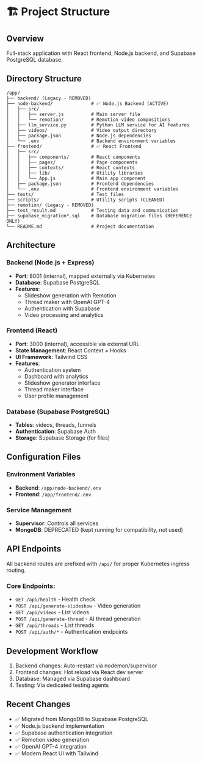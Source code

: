 # 🏗️ Project Structure

## Overview
Full-stack application with React frontend, Node.js backend, and Supabase PostgreSQL database.

## Directory Structure

```
/app/
├── backend/ (Legacy - REMOVED)
├── node-backend/              # ✅ Node.js Backend (ACTIVE)
│   ├── src/
│   │   ├── server.js          # Main server file
│   │   └── remotion/          # Remotion video compositions
│   ├── llm_service.py         # Python LLM service for AI features
│   ├── videos/                # Video output directory
│   ├── package.json           # Node.js dependencies
│   └── .env                   # Backend environment variables
├── frontend/                  # ✅ React Frontend
│   ├── src/
│   │   ├── components/        # React components
│   │   ├── pages/             # Page components
│   │   ├── contexts/          # React contexts
│   │   ├── lib/               # Utility libraries
│   │   └── App.js             # Main app component
│   ├── package.json           # Frontend dependencies
│   └── .env                   # Frontend environment variables
├── tests/                     # Test files
├── scripts/                   # Utility scripts (CLEANED)
├── remotion/ (Legacy - REMOVED)
├── test_result.md             # Testing data and communication
├── supabase_migration*.sql    # Database migration files (REFERENCE ONLY)
└── README.md                  # Project documentation
```

## Architecture

### Backend (Node.js + Express)
- **Port**: 8001 (internal), mapped externally via Kubernetes
- **Database**: Supabase PostgreSQL
- **Features**: 
  - Slideshow generation with Remotion
  - Thread maker with OpenAI GPT-4
  - Authentication with Supabase
  - Video processing and analytics

### Frontend (React)
- **Port**: 3000 (internal), accessible via external URL
- **State Management**: React Context + Hooks
- **UI Framework**: Tailwind CSS
- **Features**:
  - Authentication system
  - Dashboard with analytics
  - Slideshow generator interface
  - Thread maker interface
  - User profile management

### Database (Supabase PostgreSQL)
- **Tables**: videos, threads, funnels
- **Authentication**: Supabase Auth
- **Storage**: Supabase Storage (for files)

## Configuration Files

### Environment Variables
- **Backend**: `/app/node-backend/.env`
- **Frontend**: `/app/frontend/.env`

### Service Management
- **Supervisor**: Controls all services
- **MongoDB**: DEPRECATED (kept running for compatibility, not used)

## API Endpoints
All backend routes are prefixed with `/api/` for proper Kubernetes ingress routing.

### Core Endpoints:
- `GET /api/health` - Health check
- `POST /api/generate-slideshow` - Video generation
- `GET /api/videos` - List videos
- `POST /api/generate-thread` - AI thread generation
- `GET /api/threads` - List threads
- `POST /api/auth/*` - Authentication endpoints

## Development Workflow
1. Backend changes: Auto-restart via nodemon/supervisor
2. Frontend changes: Hot reload via React dev server
3. Database: Managed via Supabase dashboard
4. Testing: Via dedicated testing agents

## Recent Changes
- ✅ Migrated from MongoDB to Supabase PostgreSQL
- ✅ Node.js backend implementation
- ✅ Supabase authentication integration
- ✅ Remotion video generation
- ✅ OpenAI GPT-4 integration
- ✅ Modern React UI with Tailwind